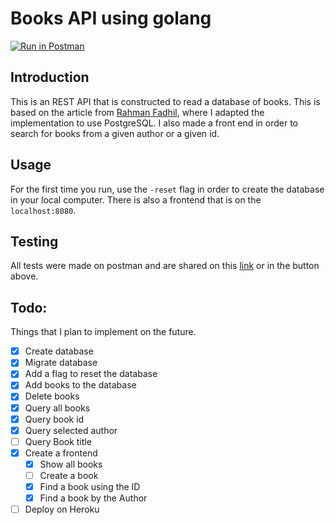 # Books API using golang

[![Run in Postman](https://run.pstmn.io/button.svg)](https://app.getpostman.com/run-collection/a4e37324ec5fd722f252)

## Introduction
This is an REST API that is constructed to read a database of books. This is based on the article from [Rahman Fadhil](https://blog.logrocket.com/how-to-build-a-rest-api-with-golang-using-gin-and-gorm/), where I adapted the implementation to use PostgreSQL. I also made a front end in order to search for books from a given author or a given id.

## Usage
For the first time you run, use the `-reset` flag in order to create the database in your local computer. There is also a frontend that is on the `localhost:8080`.

## Testing
All tests were made on postman and are shared on this [link](https://app.getpostman.com/run-collection/a4e37324ec5fd722f252) or in the button above.



## Todo:

Things that I plan to implement on the future.

- [x] Create database
- [x] Migrate database
- [x] Add a flag to reset the database
- [x] Add books to the database
- [x] Delete books
- [x] Query all books
- [x] Query book id
- [x] Query selected author
- [ ] Query Book title
- [x] Create a frontend
    - [x] Show all books
    - [ ] Create a book
    - [x] Find a book using the ID    
    - [x] Find a book by the Author

- [ ] Deploy on Heroku